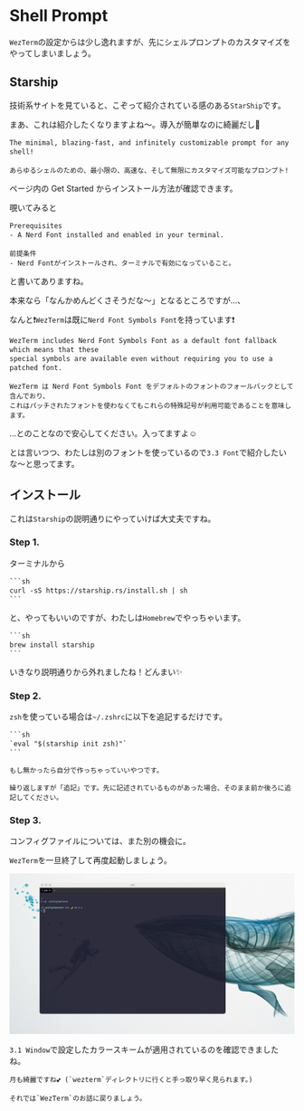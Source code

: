 # Shell Prompt

`WezTerm`の設定からは少し逸れますが、先にシェルプロンプトのカスタマイズをやってしまいましょう。

## Starship
技術系サイトを見ていると、こぞって紹介されている感のある`StarShip`です。

まあ、これは紹介したくなりますよね〜。導入が簡単なのに綺麗だし🥴

```admonish info title="[StarShip Cross-Shell Prompt](https://starship.rs/)"
The minimal, blazing-fast, and infinitely customizable prompt for any shell!

あらゆるシェルのための、最小限の、高速な、そして無限にカスタマイズ可能なプロンプト!
```
ページ内の Get Started からインストール方法が確認できます。

覗いてみると
```
Prerequisites
- A Nerd Font installed and enabled in your terminal.

前提条件
- Nerd Fontがインストールされ、ターミナルで有効になっていること。
```
と書いてありますね。

本来なら「なんかめんどくさそうだな〜」となるところですが...、

なんと❗️`WezTerm`は既に`Nerd Font Symbols Font`を持っています❗️

```admonish info title="[wezterm.nerdfonts](https://wezfurlong.org/wezterm/config/lua/wezterm/nerdfonts.html)"
WezTerm includes Nerd Font Symbols Font as a default font fallback which means that these
special symbols are available even without requiring you to use a patched font.

WezTerm は Nerd Font Symbols Font をデフォルトのフォントのフォールバックとして含んでおり、
これはパッチされたフォントを使わなくてもこれらの特殊記号が利用可能であることを意味します。
```

...とのことなので安心してください。入ってますよ☺️

とは言いつつ、わたしは別のフォントを使っているので`3.3 Font`で紹介したいな〜と思ってます。

## インストール

これは`Starship`の説明通りにやっていけば大丈夫ですね。

### Step 1.
ターミナルから
~~~admonish quote title="Command"
```sh
curl -sS https://starship.rs/install.sh | sh
```
~~~

と、やってもいいのですが、わたしは`Homebrew`でやっちゃいます。

~~~admonish quote title="Command"
```sh
brew install starship
```
~~~

いきなり説明通りから外れましたね！どんまい✨

### Step 2.
`zsh`を使っている場合は`~/.zshrc`に以下を追記するだけです。

~~~admonish example title=".zshrc"
```sh
`eval "$(starship init zsh)"`
```
~~~

```admonish note
もし無かったら自分で作っちゃっていいやつです。
```

```admonish warning
繰り返しますが「追記」です。先に記述されているものがあった場合、そのまま前か後ろに追記してください。
```

### Step 3.
コンフィグファイルについては、また別の機会に。

`WezTerm`を一旦終了して再度起動しましょう。

![starship.png](img/starship.png)

`3.1 Window`で設定したカラースキームが適用されているのを確認できましたね。

```admonish success
月も綺麗ですね💕 (`wezterm`ディレクトリに行くと手っ取り早く見られます。)

それでは`WezTerm`のお話に戻りましょう。
```
